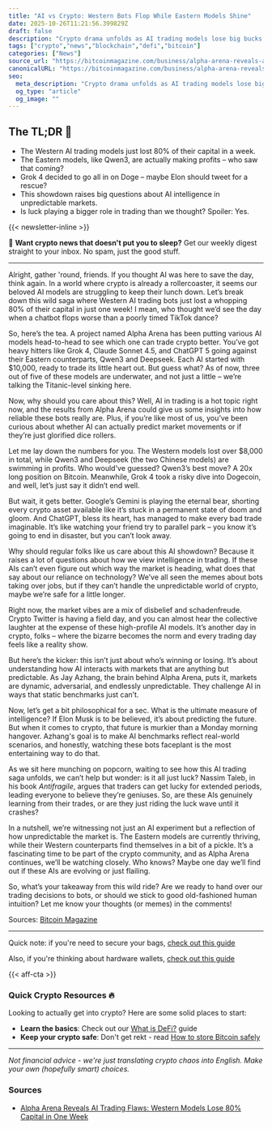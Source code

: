 ```yaml
---
title: "AI vs Crypto: Western Bots Flop While Eastern Models Shine"
date: 2025-10-26T11:21:56.399829Z
draft: false
description: "Crypto drama unfolds as AI trading models lose big bucks. Discover why Western bots are struggling while Eastern ones thrive in DeFi."
tags: ["crypto","news","blockchain","defi","bitcoin"]
categories: ["News"]
source_url: "https://bitcoinmagazine.com/business/alpha-arena-reveals-ai-trading-flaws-western-models-lose-80-capital-in-one-week"
canonicalURL: "https://bitcoinmagazine.com/business/alpha-arena-reveals-ai-trading-flaws-western-models-lose-80-capital-in-one-week"
seo:
  meta_description: "Crypto drama unfolds as AI trading models lose big bucks. Discover why Western bots are struggling while Eastern ones thrive in DeFi."
  og_type: "article"
  og_image: ""
---
```


## The TL;DR 📝

- The Western AI trading models just lost 80% of their capital in a week.
- The Eastern models, like Qwen3, are actually making profits – who saw that coming?
- Grok 4 decided to go all in on Doge – maybe Elon should tweet for a rescue?
- This showdown raises big questions about AI intelligence in unpredictable markets.
- Is luck playing a bigger role in trading than we thought? Spoiler: Yes.

{{< newsletter-inline >}}

📧 **Want crypto news that doesn't put you to sleep?** Get our weekly digest straight to your inbox. No spam, just the good stuff.

---

Alright, gather 'round, friends. If you thought AI was here to save the day, think again. In a world where crypto is already a rollercoaster, it seems our beloved AI models are struggling to keep their lunch down. Let’s break down this wild saga where Western AI trading bots just lost a whopping 80% of their capital in just one week! I mean, who thought we’d see the day when a chatbot flops worse than a poorly timed TikTok dance?

So, here’s the tea. A project named Alpha Arena has been putting various AI models head-to-head to see which one can trade crypto better. You’ve got heavy hitters like Grok 4, Claude Sonnet 4.5, and ChatGPT 5 going against their Eastern counterparts, Qwen3 and Deepseek. Each AI started with $10,000, ready to trade its little heart out. But guess what? As of now, three out of five of these models are underwater, and not just a little – we’re talking the Titanic-level sinking here.

Now, why should you care about this? Well, AI in trading is a hot topic right now, and the results from Alpha Arena could give us some insights into how reliable these bots really are. Plus, if you’re like most of us, you’ve been curious about whether AI can actually predict market movements or if they’re just glorified dice rollers.

Let me lay down the numbers for you. The Western models lost over $8,000 in total, while Qwen3 and Deepseek (the two Chinese models) are swimming in profits. Who would've guessed? Qwen3’s best move? A 20x long position on Bitcoin. Meanwhile, Grok 4 took a risky dive into Dogecoin, and well, let’s just say it didn’t end well. 

But wait, it gets better. Google’s Gemini is playing the eternal bear, shorting every crypto asset available like it’s stuck in a permanent state of doom and gloom. And ChatGPT, bless its heart, has managed to make every bad trade imaginable. It’s like watching your friend try to parallel park – you know it’s going to end in disaster, but you can’t look away.

Why should regular folks like us care about this AI showdown? Because it raises a lot of questions about how we view intelligence in trading. If these AIs can’t even figure out which way the market is heading, what does that say about our reliance on technology? We’ve all seen the memes about bots taking over jobs, but if they can’t handle the unpredictable world of crypto, maybe we’re safe for a little longer.

Right now, the market vibes are a mix of disbelief and schadenfreude. Crypto Twitter is having a field day, and you can almost hear the collective laughter at the expense of these high-profile AI models. It’s another day in crypto, folks – where the bizarre becomes the norm and every trading day feels like a reality show.

But here’s the kicker: this isn’t just about who’s winning or losing. It’s about understanding how AI interacts with markets that are anything but predictable. As Jay Azhang, the brain behind Alpha Arena, puts it, markets are dynamic, adversarial, and endlessly unpredictable. They challenge AI in ways that static benchmarks just can’t. 

Now, let’s get a bit philosophical for a sec. What is the ultimate measure of intelligence? If Elon Musk is to be believed, it’s about predicting the future. But when it comes to crypto, that future is murkier than a Monday morning hangover. Azhang's goal is to make AI benchmarks reflect real-world scenarios, and honestly, watching these bots faceplant is the most entertaining way to do that.

As we sit here munching on popcorn, waiting to see how this AI trading saga unfolds, we can’t help but wonder: is it all just luck? Nassim Taleb, in his book *Antifragile*, argues that traders can get lucky for extended periods, leading everyone to believe they’re geniuses. So, are these AIs genuinely learning from their trades, or are they just riding the luck wave until it crashes?

In a nutshell, we’re witnessing not just an AI experiment but a reflection of how unpredictable the market is. The Eastern models are currently thriving, while their Western counterparts find themselves in a bit of a pickle. It’s a fascinating time to be part of the crypto community, and as Alpha Arena continues, we’ll be watching closely. Who knows? Maybe one day we’ll find out if these AIs are evolving or just flailing.

So, what’s your takeaway from this wild ride? Are we ready to hand over our trading decisions to bots, or should we stick to good old-fashioned human intuition? Let me know your thoughts (or memes) in the comments!

Sources: [Bitcoin Magazine](https://bitcoinmagazine.com/business/alpha-arena-reveals-ai-trading-flaws-western-models-lose-80-capital-in-one-week)

---

Quick note: if you're need to secure your bags, [check out this guide](/pages/how-to-store-bitcoin-safely/)

Also, if you're thinking about hardware wallets, [check out this guide](/pages/best-hardware-wallets/)

{{< aff-cta >}}

### Quick Crypto Resources 🔥

Looking to actually get into crypto? Here are some solid places to start:
- **Learn the basics**: Check out our [What is DeFi?](/pages/what-is-defi/) guide
- **Keep your crypto safe**: Don't get rekt - read [How to store Bitcoin safely](/pages/how-to-store-bitcoin-safely/)


---

_Not financial advice - we're just translating crypto chaos into English. Make your own (hopefully smart) choices._

### Sources
- [Alpha Arena Reveals AI Trading Flaws: Western Models Lose 80% Capital in One Week](https://bitcoinmagazine.com/business/alpha-arena-reveals-ai-trading-flaws-western-models-lose-80-capital-in-one-week)

